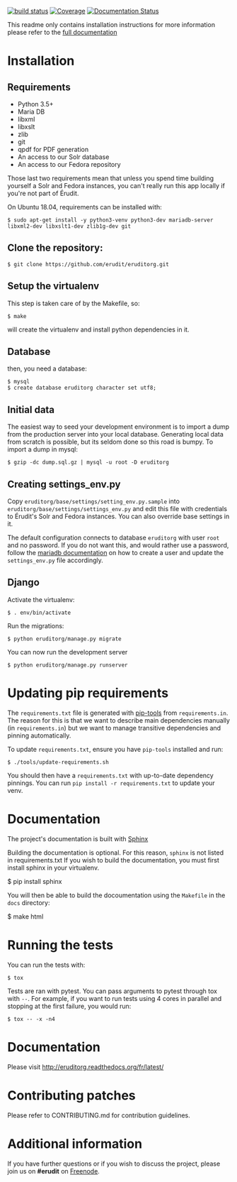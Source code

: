 [![build status](https://gitlab.erudit.org/erudit/portail/eruditorg/badges/master/build.svg)](https://gitlab.erudit.org/erudit/portail/eruditorg/commits/master)
[![Coverage](https://codecov.io/github/erudit/eruditorg/coverage.svg?branch=master)](https://codecov.io/github/erudit/eruditorg?branch=master)
[![Documentation Status](https://readthedocs.org/projects/eruditorg/badge/?version=latest)](http://eruditorg.readthedocs.org/fr/latest/?badge=latest)

This readme only contains installation instructions for more information please refer to the [full documentation](https://eruditorg.readthedocs.org)

# Installation

## Requirements

* Python 3.5+
* Maria DB
* libxml
* libxslt
* zlib
* git
* qpdf for PDF generation
* An access to our Solr database
* An access to our Fedora repository

Those last two requirements mean that unless you spend time building yourself a Solr and Fedora
instances, you can't really run this app locally if you're not part of Érudit.

On Ubuntu 18.04, requirements can be installed with:

    $ sudo apt-get install -y python3-venv python3-dev mariadb-server libxml2-dev libxslt1-dev zlib1g-dev git

## Clone the repository:

  ```
  $ git clone https://github.com/erudit/eruditorg.git
  ```

## Setup the virtualenv

This step is taken care of by the Makefile, so:

    $ make

will create the virtualenv and install python dependencies in it.

## Database

then, you need a database:

    $ mysql
    $ create database eruditorg character set utf8;

## Initial data

The easiest way to seed your development environment is to import a dump from the production server
into your local database. Generating local data from scratch is possible, but its seldom done so
this road is bumpy. To import a dump in mysql:

    $ gzip -dc dump.sql.gz | mysql -u root -D eruditorg

## Creating settings_env.py

Copy `eruditorg/base/settings/setting_env.py.sample` into `eruditorg/base/settings/settings_env.py`
and edit this file with credentials to Érudit's Solr and Fedora instances. You can also override
base settings in it.

The default configuration connects to database `eruditorg` with user `root` and no password.
If you do not want this, and would rather use a password, follow the
[mariadb documentation](https://mariadb.com/kb/en/mariadb/set-password/) on how to create a user
and update the `settings_env.py` file accordingly.

## Django

Activate the virtualenv:

    $ . env/bin/activate

Run the migrations:

    $ python eruditorg/manage.py migrate

You can now run the development server

    $ python eruditorg/manage.py runserver

# Updating pip requirements

The `requirements.txt` file is generated with [pip-tools][pip-tools] from `requirements.in`. The
reason for this is that we want to describe main dependencies manually (in `requirements.in`) but
we want to manage transitive dependencies and pinning automatically.

To update `requirements.txt`, ensure you have `pip-tools` installed and run:

    $ ./tools/update-requirements.sh

You should then have a `requirements.txt` with up-to-date dependency pinnings. You can run `pip
install -r requirements.txt` to update your venv.

# Documentation

The project's documentation is built with [Sphinx](http://www.sphinx-doc.org/)

Building the documentation is optional. For this reason, `sphinx` is not listed in requirements.txt
If you wish to build the documentation, you must first install sphinx in your virtualenv.

  $ pip install sphinx

You will then be able to build the docoumentation using the `Makefile` in the `docs` directory:

  $ make html

# Running the tests

You can run the tests with:

    $ tox

Tests are ran with pytest. You can pass arguments to pytest through tox with `--`. For example, if
you want to run tests using 4 cores in parallel and stopping at the first failure, you would run:

    $ tox -- -x -n4

# Documentation

Please visit http://eruditorg.readthedocs.org/fr/latest/

# Contributing patches

Please refer to CONTRIBUTING.md for contribution guidelines.

# Additional information

If you have further questions or if you wish to discuss the project, please join us on **#erudit** on [Freenode](http://www.freenode.org/).

[pip-tools]: https://github.com/jazzband/pip-tools
